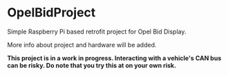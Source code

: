 # OpelBidProject
Simple Raspberry Pi based retrofit project for Opel Bid Display.

More info about project and hardware will be added.

**This project is in a work in progress. Interacting with a vehicle's CAN bus can be risky. Do note that you try this at on your own risk.**
